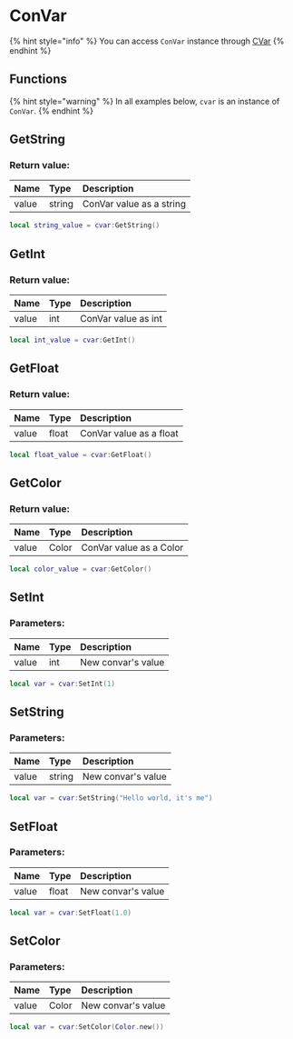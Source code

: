 # ConVar

{% hint style="info" %}
You can access `ConVar` instance through [CVar](../CVar.md)
{% endhint %}

## Functions

{% hint style="warning" %}
In all examples below, `cvar` is an instance of `ConVar`.
{% endhint %}

## GetString

### Return value:

| Name | Type | Description |
| :--- | :--- | :--- |
| value | string | ConVar value as a string |

```lua
local string_value = cvar:GetString()
```

## GetInt

### Return value:

| Name | Type | Description |
| :--- | :--- | :--- |
| value | int | ConVar value as int |

```lua
local int_value = cvar:GetInt()
```

## GetFloat

### Return value:

| Name | Type | Description |
| :--- | :--- | :--- |
| value | float | ConVar value as a float |

```lua
local float_value = cvar:GetFloat()
```

## GetColor

### Return value:

| Name | Type | Description |
| :--- | :--- | :--- |
| value | Color | ConVar value as a Color |

```lua
local color_value = cvar:GetColor()
```

## SetInt

### Parameters:

| Name | Type | Description |
| :--- | :--- | :--- |
| value | int | New convar's value |

```lua
local var = cvar:SetInt(1)
```

## SetString

### Parameters:

| Name | Type | Description |
| :--- | :--- | :--- |
| value | string | New convar's value |

```lua
local var = cvar:SetString("Hello world, it's me")
```

## SetFloat

### Parameters:

| Name | Type | Description |
| :--- | :--- | :--- |
| value | float | New convar's value |

```lua
local var = cvar:SetFloat(1.0)
```

## SetColor

### Parameters:

| Name | Type | Description |
| :--- | :--- | :--- |
| value | Color | New convar's value |

```lua
local var = cvar:SetColor(Color.new())
```
